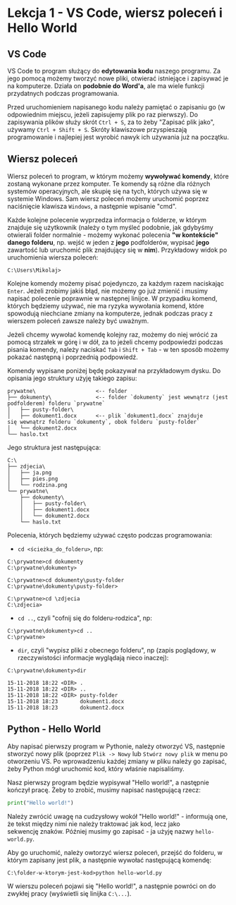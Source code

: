 # Lekcja 1 - VS Code, wiersz poleceń i Hello World

## VS Code
VS Code to program służący do **edytowania kodu** naszego programu. Za jego
pomocą możemy tworzyć nowe pliki, otwierać istniejące i zapisywać je na
komputerze. Działa on **podobnie do Word'a**, ale ma wiele funkcji przydatnych
podczas programowania.

Przed uruchomieniem napisanego kodu należy pamiętać o zapisaniu go (w
odpowiednim miejscu, jeżeli zapisujemy plik po raz pierwszy). Do zapisywania
plików służy skrót `Ctrl + S`, za to żeby "Zapisać plik jako", używamy `Ctrl +
Shift + S`. Skróty klawiszowe przyspieszają programowanie i najlepiej jest
wyrobić nawyk ich używania już na początku.

## Wiersz poleceń
Wiersz poleceń to program, w którym możemy **wywoływać komendy**, które zostaną
wykonane przez komputer. Te komendy są różne dla różnych systemów operacyjnych,
ale skupię się na tych, których używa się w systemie Windows. Sam wiersz poleceń
możemy uruchomić poprzez naciśnięcie klawisza `Windows`, a następnie wpisanie
"cmd".

Każde kolejne polecenie wyprzedza informacja o folderze, w którym znajduje się
użytkownik (należy o tym myśleć podobnie, jak gdybyśmy otwierali folder
normalnie - możemy wykonać polecenia **"w kontekście" danego folderu**, np.
wejść w jeden z **jego** podfolderów, wypisać **jego** zawartość lub uruchomić
plik znajdujący się w **nim**). Przykładowy widok po uruchomienia wiersza
poleceń:
```
C:\Users\Mikolaj>
```

Kolejne komendy możemy pisać pojedynczo, za każdym razem naciskając `Enter`.
Jeżeli zrobimy jakiś błąd, nie możemy go już zmienić i musimy napisać polecenie
poprawnie w następnej linijce. W przypadku komend, których będziemy używać, nie
ma ryzyka wywołania komend, które spowodują niechciane zmiany na komputerze,
jednak podczas pracy z wierszem poleceń zawsze należy być uważnym.

Jeżeli chcemy wywołać komendę kolejny raz, możemy do niej wrócić za pomocą
strzałek w górę i w dół, za to jeżeli chcemy podpowiedzi podczas pisania
komendy, należy naciskać `Tab` i `Shift + Tab` - w ten sposób możemy
pokazać następną i poprzednią podpowiedź.

Komendy wypisane poniżej będę pokazywał na przykładowym dysku.
Do opisania jego struktury użyję takiego zapisu:

```
prywatne\                   <-- folder
├── dokumenty\              <-- folder `dokumenty` jest wewnątrz (jest podfolderem) folderu `prywatne`
│   ├── pusty-folder\
│   ├── dokument1.docx      <-- plik `dokument1.docx` znajduje się wewnątrz folderu `dokumenty`, obok folderu `pusty-folder`
│   └── dokument2.docx
└── haslo.txt
```

Jego struktura jest następująca:

```
C:\
├── zdjecia\
│   ├── ja.png
│   ├── pies.png
│   └── rodzina.png
└── prywatne\
    ├── dokumenty\
    │   ├── pusty-folder\
    │   ├── dokument1.docx
    │   └── dokument2.docx
    └── haslo.txt
```

Polecenia, których będziemy używać często podczas programowania:
* `cd <ścieżka_do_folderu>`, np:

```
C:\prywatne>cd dokumenty
C:\prywatne\dokumenty>
```

```
C:\prywatne>cd dokumenty\pusty-folder
C:\prywatne\dokumenty\pusty-folder>
```

```
C:\prywatne>cd \zdjecia
C:\zdjecia>
```

* `cd ..`, czyli "cofnij się do folderu-rodzica", np:

```
C:\prywatne\dokumenty>cd ..
C:\prywatne>
```

* `dir`, czyli "wypisz pliki z obecnego folderu", np (zapis poglądowy, w
  rzeczywistości informacje wyglądają nieco inaczej):

```
C:\prywatne\dokumenty>dir

15-11-2018 18:22 <DIR> .
15-11-2018 18:22 <DIR> ..
15-11-2018 18:22 <DIR> pusty-folder
15-11-2018 18:23       dokument1.docx
15-11-2018 18:23       dokument2.docx
```

## Python - Hello World
Aby napisać pierwszy program w Pythonie, należy otworzyć VS, następnie stworzyć
nowy plik (poprzez `Plik -> Nowy` lub `Stwórz nowy plik` w menu po otworzeniu
VS. Po wprowadzeniu każdej zmiany w pliku należy go zapisać, żeby Python mógł
uruchomić kod, który właśnie napisaliśmy.

Nasz pierwszy program będzie wypisywał "Hello world!", a następnie kończył
pracę. Żeby to zrobić, musimy napisać następującą rzecz:

```python
print("Hello world!")
```

Należy zwrócić uwagę na cudzysłowy wokół "Hello world!" - informują one, że
tekst między nimi nie należy traktować jak kod, lecz jako sekwencję znaków.
Później musimy go zapisać - ja użyję nazwy `hello-world.py`.

Aby go uruchomić, należy owtorzyć wiersz poleceń, przejść do folderu, w którym
zapisany jest plik, a następnie wywołać następującą komendę:

```
C:\folder-w-ktorym-jest-kod>python hello-world.py
```

W wierszu poleceń pojawi się "Hello world!", a następnie powróci on do zwykłej pracy (wyświetli się linijka `C:\...`).

